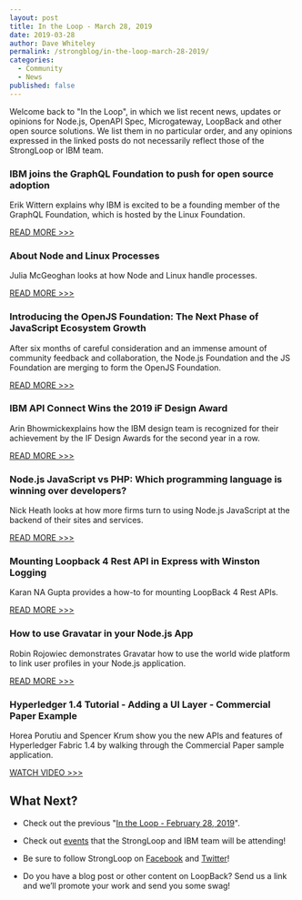```yaml
---
layout: post
title: In the Loop - March 28, 2019
date: 2019-03-28
author: Dave Whiteley
permalink: /strongblog/in-the-loop-march-28-2019/
categories:
  - Community
  - News
published: false
---
```


Welcome back to "In the Loop", in which we list recent news, updates or opinions for Node.js, OpenAPI Spec, Microgateway, LoopBack and other open source solutions. We list them in no particular order, and any opinions expressed in the linked posts do not necessarily reflect those of the StrongLoop or IBM team.
<!--more-->

### IBM joins the GraphQL Foundation to push for open source adoption

Erik Wittern explains why IBM is excited to be a founding member of the GraphQL Foundation, which is hosted by the Linux Foundation. 

[READ MORE >>>](https://developer.ibm.com/blogs/ibm-joins-the-graphql-foundation-to-push-for-open-source-adoption/)

### About Node and Linux Processes

Julia McGeoghan looks at how Node and Linux handle processes.

[READ MORE >>>](https://medium.com/@juliakmdev/node-and-linux-processes-db84967e6e41)

### Introducing the OpenJS Foundation: The Next Phase of JavaScript Ecosystem Growth

After six months of careful consideration and an immense amount of community feedback and collaboration, the Node.js Foundation and the JS Foundation are merging to form the OpenJS Foundation. 

[READ MORE >>>](https://medium.com/@nodejs/introducing-the-openjs-foundation-the-next-phase-of-javascript-ecosystem-growth-d4911b42664f)

### IBM API Connect Wins the 2019 iF Design Award

Arin Bhowmickexplains how the IBM design team is recognized for their achievement by the IF Design Awards for the second year in a row.

[READ MORE >>>](https://medium.com/design-ibm/ibm-api-connect-wins-the-2019-if-design-award-8e9e2d3249a)

### Node.js JavaScript vs PHP: Which programming language is winning over developers?

Nick Heath looks at how more firms turn to using Node.js JavaScript at the backend of their sites and services.

[READ MORE >>>](https://www.techrepublic.com/article/node-js-javascript-vs-php-which-programming-language-is-winning-over-developers/)

### Mounting Loopback 4 Rest API in Express with Winston Logging

Karan NA Gupta provides a how-to for mounting LoopBack 4 Rest APIs.

[READ MORE >>>](https://karannagupta.com/mounting-loopback-4-rest-api-in-express-with-winston-logging/)

### How to use Gravatar in your Node.js App

Robin Rojowiec demonstrates Gravatar how to use the world wide platform to link user profiles in your Node.js application.

[READ MORE >>>](https://medium.com/@nijou49/gravatar-in-your-node-js-application-6aded410e883)

### Hyperledger 1.4 Tutorial - Adding a UI Layer - Commercial Paper Example

Horea Porutiu and Spencer Krum show you the new APIs and features of Hyperledger Fabric 1.4 by walking through the Commercial Paper sample application. 

[WATCH VIDEO >>>](https://www.youtube.com/watch?v=1Evy4Zuppm0&t=1s)

## What Next?

* Check out the previous "[In the Loop - February 28, 2019](https://strongloop.com/strongblog/in-the-loop-february-28-2019/)".

* Check out [events](https://strongloop.com/events/) that the StrongLoop and IBM team will be attending!

* Be sure to follow StrongLoop on [Facebook](https://www.facebook.com/strongloop/) and [Twitter](https://twitter.com/StrongLoop)!

* Do you have a blog post or other content on LoopBack? Send us a link and we’ll promote your work and send you some swag!
